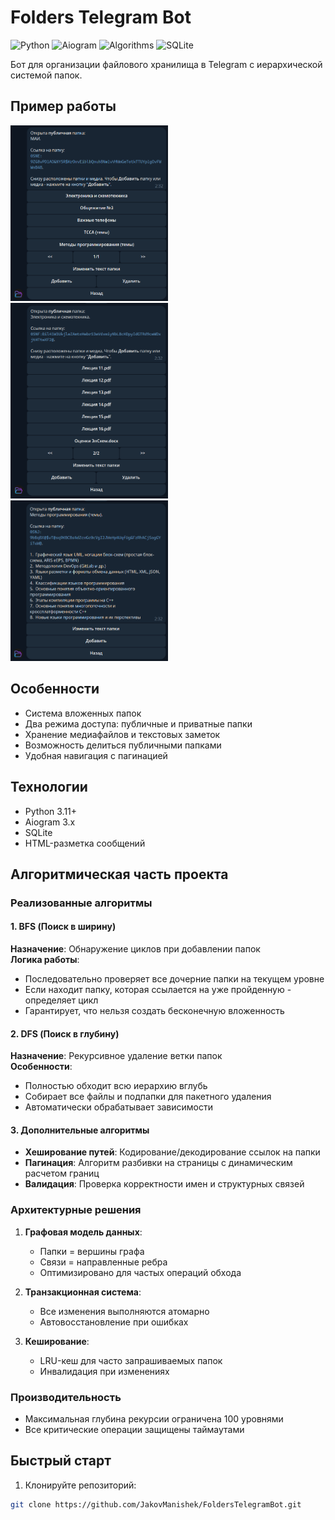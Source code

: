 # Folders Telegram Bot

![Python](https://img.shields.io/badge/python-3.11%2B-blue)
![Aiogram](https://img.shields.io/badge/aiogram-3.x-green)
![Algorithms](https://img.shields.io/badge/algorithms-BFS%2C%20DFS-yellow)
![SQLite](https://img.shields.io/badge/database-SQLite-yellow)

Бот для организации файлового хранилища в Telegram с иерархической системой папок.

## Пример работы



<img src="screenshots/screenshots1.png" width="50%"/>



<img src="screenshots/screenshots2.png" width="50%"/>



<img src="screenshots/screenshots3.png" width="50%"/>

## Особенности

- Система вложенных папок
- Два режима доступа: публичные и приватные папки
- Хранение медиафайлов и текстовых заметок
- Возможность делиться публичными папками
- Удобная навигация с пагинацией

## Технологии

- Python 3.11+
- Aiogram 3.x
- SQLite
- HTML-разметка сообщений

## Алгоритмическая часть проекта

### Реализованные алгоритмы

#### 1. BFS (Поиск в ширину)
**Назначение**: Обнаружение циклов при добавлении папок  
**Логика работы**:  
- Последовательно проверяет все дочерние папки на текущем уровне  
- Если находит папку, которая ссылается на уже пройденную - определяет цикл  
- Гарантирует, что нельзя создать бесконечную вложенность  

#### 2. DFS (Поиск в глубину)  
**Назначение**: Рекурсивное удаление ветки папок  
**Особенности**:  
- Полностью обходит всю иерархию вглубь  
- Собирает все файлы и подпапки для пакетного удаления  
- Автоматически обрабатывает зависимости  

#### 3. Дополнительные алгоритмы
- **Хеширование путей**: Кодирование/декодирование ссылок на папки  
- **Пагинация**: Алгоритм разбивки на страницы с динамическим расчетом границ  
- **Валидация**: Проверка корректности имен и структурных связей  

### Архитектурные решения
1. **Графовая модель данных**:  
   - Папки = вершины графа  
   - Связи = направленные ребра  
   - Оптимизировано для частых операций обхода  

2. **Транзакционная система**:  
   - Все изменения выполняются атомарно  
   - Автовосстановление при ошибках  

3. **Кеширование**:  
   - LRU-кеш для часто запрашиваемых папок  
   - Инвалидация при изменениях  

### Производительность
- Максимальная глубина рекурсии ограничена 100 уровнями  
- Все критические операции защищены таймаутами  

## Быстрый старт

1. Клонируйте репозиторий:
```bash
git clone https://github.com/JakovManishek/FoldersTelegramBot.git
